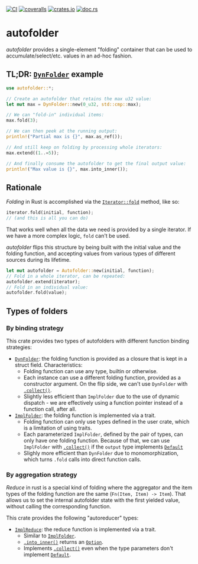 [![CI](https://github.com/lpenz/autofolder/actions/workflows/ci.yml/badge.svg)](https://github.com/lpenz/autofolder/actions/workflows/ci.yml)
[![coveralls](https://coveralls.io/repos/github/lpenz/autofolder/badge.svg?branch=main)](https://coveralls.io/github/lpenz/autofolder?branch=main)
[![crates.io](https://img.shields.io/crates/v/autofolder)](https://crates.io/crates/autofolder)
[![doc.rs](https://docs.rs/autofolder/badge.svg)](https://docs.rs/autofolder)


# autofolder

*autofolder* provides a single-element "folding" container that
can be used to accumulate/select/etc. values in an ad-hoc fashion.

## TL;DR: [`DynFolder`] example

```rust
use autofolder::*;

// Create an autofolder that retains the max u32 value:
let mut max = DynFolder::new(0_u32, std::cmp::max);

// We can "fold-in" individual items:
max.fold(3);

// We can then peek at the running output:
println!("Partial max is {}", max.as_ref());

// And still keep on folding by processing whole iterators:
max.extend((1..=5));

// And finally consume the autofolder to get the final output value:
println!("Max value is {}", max.into_inner());
```

## Rationale

*Folding* in Rust is accomplished via the [`Iterator::fold`] method, like so:
```rust
iterator.fold(initial, function);
// (and this is all you can do)
```

That works well when all the data we need is provided by a single iterator. If we have a
more complex logic, `fold` can't be used.

*autofolder* flips this structure by being built with the initial value and the folding
function, and accepting values from various types of different sources during its lifetime.

```rust
let mut autofolder = Autofolder::new(initial, function);
// Fold in a whole iterator, can be repeated:
autofolder.extend(iterator);
// Fold in an individual value:
autofolder.fold(value);
```

## Types of folders

### By binding strategy

This crate provides two types of autofolders with different function binding strategies:
- [`DynFolder`]: the folding function is provided as a closure
  that is kept in a struct field. Characteristics:
  - Folding function can use any type, builtin or otherwise.
  - Each instance can use a different folding function, provided as a constructor argument.
    On the flip side, we can't use `DynFolder` with [`.collect()`](Iterator::collect).
  - Slightly less efficient than `ImplFolder` due to the use of dynamic dispatch - we are
    effectively using a function pointer instead of a function call, after all.
- [`ImplFolder`]: the folding function is implemented via a trait.
  - Folding function can only use types defined in the user crate, which is a limitation of
    using traits.
  - Each parameterized `ImplFolder`, defined by the pair of types, can only have one folding
    function. Because of that, we can use `ImplFolder` with
    [`.collect()`](Iterator::collect) if the `output` type implements [`Default`]
  - Slighly more efficient than `DynFolder` due to monomorphization, which turns `.fold`
    calls into direct function calls.

### By aggregation strategy

*Reduce* in rust is a special kind of folding where the aggregator and the item types of
the folding function are the same (`Fn(Item, Item) -> Item`). That allows us to set the
internal autofolder state with the first yielded value, without calling the corresponding
function.

This crate provides the following "autoreducer" types:
- [`ImplReduce`]: the reduce function is implemented via a trait.
  - Similar to [`ImplFolder`].
  - [`.into_inner()`](ImplReduce::into_inner) returns an [`Option`].
  - Implements [`.collect()`](Iterator::collect) even when the type parameters don't
    implement [`Default`].

[`Iterator::fold`]: https://doc.rust-lang.org/std/iter/trait.Iterator.html#method.fold
[`DynFolder`]: https://docs.rs/autofolder/latest/autofolder/struct.DynFolder.html
[`ImplFolder`]: https://docs.rs/autofolder/latest/autofolder/struct.ImplFolder.html
[`ImplReduce`]: https://docs.rs/autofolder/latest/autofolder/struct.ImplReduce.html
[`Default`]: https://doc.rust-lang.org/nightly/core/default/trait.Default.html
[`Option`]: https://doc.rust-lang.org/std/option/enum.Option.html
[Iterator::collect]: https://doc.rust-lang.org/nightly/core/iter/traits/iterator/trait.Iterator.html#method.collect
[ImplReduce::into_inner]: https://docs.rs/autofolder/latest/autofolder/struct.ImplReduce.html#method.into_inner
